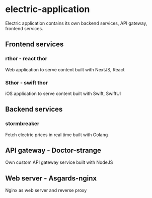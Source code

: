 # electric-application

Electric application contains its own backend services, API gateway, frontend services. 

## Frontend services

### rthor - react thor

Web application to serve content built with NextJS, React

### Sthor - swift thor 

iOS application to serve content built with Swift, SwiftUI

## Backend services

### stormbreaker

Fetch electric prices in real time built with Golang

## API gateway - Doctor-strange 

Own custom API gateway service built with NodeJS

## Web server - Asgards-nginx 

Nginx as web server and reverse proxy


